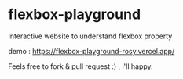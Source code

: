 # flexbox-playground

Interactive website to understand flexbox property 

demo : https://flexbox-playground-rosy.vercel.app/

Feels free to fork & pull request :) , i'll happy.

